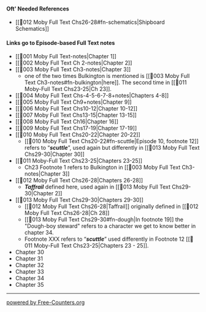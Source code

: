 #### Oft' Needed References
- [[🎤012 Moby Full Text Chs26-28#fn-schematics|Shipboard Schematics]]

#### Links go to Episode-based Full Text notes     
- [[🎤001 Moby Full Text-notes|Chapter 1]]     
- [[🎤002 Moby Full Text Ch 2-notes|Chapter 2]]     
- [[🎤003 Moby Full Text Ch3-notes|Chapter 3]]     
	- one of the two times Bulkington is mentioned is [[🎤003 Moby Full Text Ch3-notes#fn-bulkington|here]]. The second time in [[🎤011 Moby-Full Text Chs23-25|Ch 23]].   
- [[🎤004 Moby Full Text Chs-4-5-6-7-8+notes|Chapters 4-8]]      
- [[🎤005 Moby Full Text Ch9+notes|Chapter 9]]     
- [[🎤006 Moby Full Text Chs10-12|Chapter 10-12]]     
- [[🎤007 Moby Full Text Chs13-15|Chapter 13-15]]     
- [[🎤008 Moby Full Text Ch16|Chapter 16]]     
- [[🎤009 Moby Full Text Chs17-19|Chapter 17-19]]     
- [[🎤010 Moby Full Text Chs20-22|Chapter 20-22]]     
	- [[🎤010 Moby Full Text Chs20-22#fn-scuttle|Episode 10, footnote 12]]  refers to “***scuttle***”, used again but differently in [[🎤013 Moby Full Text Chs29-30|Chapter 30]]
- [[🎤011 Moby-Full Text Chs23-25|Chapters 23-25]]
	- Ch23 Footnote 1 refers to Bulkington in [[🎤003 Moby Full Text Ch3-notes|Chapter 3]]      
- [[🎤012 Moby Full Text Chs26-28|Chapters 26-28]]     
	- ***Taffrail*** defined here, used again in [[🎤013 Moby Full Text Chs29-30|Chapter 2]]     
- [[🎤013 Moby Full Text Chs29-30|Chapters 29-30]]     
	- [[🎤012 Moby Full Text Chs26-28|Taffrail]] originally defined in [[🎤012 Moby Full Text Chs26-28|Ch 28]]
	- [[🎤013 Moby Full Text Chs29-30#fn-dough|In footnote 19]] the "Dough-boy steward" refers to a character we get to know better in chapter 34.
	- Footnote XXX refers to “***scuttle***” used differently in Footnote 12 [[🎤011 Moby-Full Text Chs23-25|Chapters 23 - 25]].      
- Chapter 30     
- Chapter 31     
- Chapter 32     
- Chapter 33     
- Chapter 34     
- Chapter 35     




---
 <a href='https://www.free-counters.org/'>powered by Free-Counters.org</a> <script type='text/javascript' src='https://www.freevisitorcounters.com/auth.php?id=3a836571bf527a15ef6121fbbdda37292ed45bd9'></script>
<script type="text/javascript" src="https://www.freevisitorcounters.com/en/home/counter/1376368/t/1"></script>